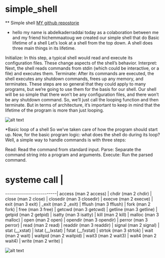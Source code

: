 # simple_shell
** Simple shell 
[MY github repostorie](https://github.com/hichem1312/simple_shell)
* hello my name is abdelkaderraddai today as a colaboration between me and my friend hichemmaatoug we created our simple shell that do Basic lifetime of a shell
Let’s look at a shell from the top down. A shell does three main things in its lifetime.

Initialize: In this step, a typical shell would read and execute its configuration files. These change aspects of the shell’s behavior.
Interpret: Next, the shell reads commands from stdin (which could be interactive, or a file) and executes them.
Terminate: After its commands are executed, the shell executes any shutdown commands, frees up any memory, and terminates.
These steps are so general that they could apply to many programs, but we’re going to use them for the basis for our shell. Our shell will be so simple that there won’t be any configuration files, and there won’t be any shutdown command. So, we’ll just call the looping function and then terminate. But in terms of architecture, it’s important to keep in mind that the lifetime of the program is more than just looping.

![alt text](https://media.geeksforgeeks.org/wp-content/uploads/cli_example.png)




*Basic loop of a shell
So we’ve taken care of how the program should start up. Now, for the basic program logic: what does the shell do during its loop? Well, a simple way to handle commands is with three steps:

Read: Read the command from standard input.
Parse: Separate the command string into a program and arguments.
Execute: Run the parsed command.


# systeme call            |
--------------------------|
access (man 2 access)     |
chdir (man 2 chdir)       |
close (man 2 close)       |
closedir (man 3 closedir) |
execve (man 2 execve)     |
exit (man 3 exit)         |
_exit (man 2 _exit)       |
fflush (man 3 fflush)     |
fork (man 2 fork)         |
free (man 3 free)         |
getcwd (man 3 getcwd)     |
getline (man 3 getline)   |
getpid (man 2 getpid)     |
isatty (man 3 isatty)     |
kill (man 2 kill)         |
malloc (man 3 malloc)     |
open (man 2 open)         |
opendir (man 3 opendir)   |
perror (man 3 perror)     |
read (man 2 read)         |
readdir (man 3 readdir)   |
signal (man 2 signal)     |
stat (__xstat)            |
lstat (__lxstat)          |
fstat (__fxstat)          |
strtok (man 3 strtok)     |
wait (man 2 wait)         |
waitpid (man 2 waitpid)   |
wait3 (man 2 wait3)       |
wait4 (man 2 wait4)       |
write (man 2 write)       |

![alt text](https://upload.wikimedia.org/wikipedia/commons/thumb/6/67/Collaboration_logo_V2.svg/1280px-Collaboration_logo_V2.svg.png)